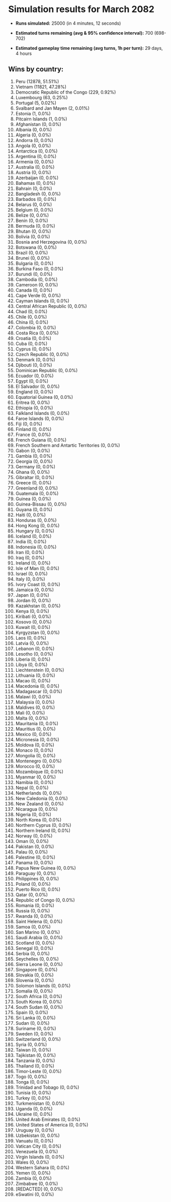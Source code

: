 # Simulation results for March 2082

* **Runs simulated:** 25000 (in 4 minutes, 12 seconds)

* **Estimated turns remaining (avg & 95% confidence interval):** 700 (698-702)

* **Estimated gameplay time remaining (avg turns, 1h per turn):** 29 days, 4 hours

## Wins by country:
1. Peru (12878, 51.51%)
2. Vietnam (11821, 47.28%)
3. Democratic Republic of the Congo (229, 0.92%)
4. Luxembourg (63, 0.25%)
5. Portugal (5, 0.02%)
6. Svalbard and Jan Mayen (2, 0.01%)
7. Estonia (1, 0.0%)
8. Pitcairn Islands (1, 0.0%)
9. Afghanistan (0, 0.0%)
10. Albania (0, 0.0%)
11. Algeria (0, 0.0%)
12. Andorra (0, 0.0%)
13. Angola (0, 0.0%)
14. Antarctica (0, 0.0%)
15. Argentina (0, 0.0%)
16. Armenia (0, 0.0%)
17. Australia (0, 0.0%)
18. Austria (0, 0.0%)
19. Azerbaijan (0, 0.0%)
20. Bahamas (0, 0.0%)
21. Bahrain (0, 0.0%)
22. Bangladesh (0, 0.0%)
23. Barbados (0, 0.0%)
24. Belarus (0, 0.0%)
25. Belgium (0, 0.0%)
26. Belize (0, 0.0%)
27. Benin (0, 0.0%)
28. Bermuda (0, 0.0%)
29. Bhutan (0, 0.0%)
30. Bolivia (0, 0.0%)
31. Bosnia and Herzegovina (0, 0.0%)
32. Botswana (0, 0.0%)
33. Brazil (0, 0.0%)
34. Brunei (0, 0.0%)
35. Bulgaria (0, 0.0%)
36. Burkina Faso (0, 0.0%)
37. Burundi (0, 0.0%)
38. Cambodia (0, 0.0%)
39. Cameroon (0, 0.0%)
40. Canada (0, 0.0%)
41. Cape Verde (0, 0.0%)
42. Cayman Islands (0, 0.0%)
43. Central African Republic (0, 0.0%)
44. Chad (0, 0.0%)
45. Chile (0, 0.0%)
46. China (0, 0.0%)
47. Colombia (0, 0.0%)
48. Costa Rica (0, 0.0%)
49. Croatia (0, 0.0%)
50. Cuba (0, 0.0%)
51. Cyprus (0, 0.0%)
52. Czech Republic (0, 0.0%)
53. Denmark (0, 0.0%)
54. Djibouti (0, 0.0%)
55. Dominican Republic (0, 0.0%)
56. Ecuador (0, 0.0%)
57. Egypt (0, 0.0%)
58. El Salvador (0, 0.0%)
59. England (0, 0.0%)
60. Equatorial Guinea (0, 0.0%)
61. Eritrea (0, 0.0%)
62. Ethiopia (0, 0.0%)
63. Falkland Islands (0, 0.0%)
64. Faroe Islands (0, 0.0%)
65. Fiji (0, 0.0%)
66. Finland (0, 0.0%)
67. France (0, 0.0%)
68. French Guiana (0, 0.0%)
69. French Southern and Antartic Territories (0, 0.0%)
70. Gabon (0, 0.0%)
71. Gambia (0, 0.0%)
72. Georgia (0, 0.0%)
73. Germany (0, 0.0%)
74. Ghana (0, 0.0%)
75. Gibraltar (0, 0.0%)
76. Greece (0, 0.0%)
77. Greenland (0, 0.0%)
78. Guatemala (0, 0.0%)
79. Guinea (0, 0.0%)
80. Guinea-Bissau (0, 0.0%)
81. Guyana (0, 0.0%)
82. Haiti (0, 0.0%)
83. Honduras (0, 0.0%)
84. Hong Kong (0, 0.0%)
85. Hungary (0, 0.0%)
86. Iceland (0, 0.0%)
87. India (0, 0.0%)
88. Indonesia (0, 0.0%)
89. Iran (0, 0.0%)
90. Iraq (0, 0.0%)
91. Ireland (0, 0.0%)
92. Isle of Man (0, 0.0%)
93. Israel (0, 0.0%)
94. Italy (0, 0.0%)
95. Ivory Coast (0, 0.0%)
96. Jamaica (0, 0.0%)
97. Japan (0, 0.0%)
98. Jordan (0, 0.0%)
99. Kazakhstan (0, 0.0%)
100. Kenya (0, 0.0%)
101. Kiribati (0, 0.0%)
102. Kosovo (0, 0.0%)
103. Kuwait (0, 0.0%)
104. Kyrgyzstan (0, 0.0%)
105. Laos (0, 0.0%)
106. Latvia (0, 0.0%)
107. Lebanon (0, 0.0%)
108. Lesotho (0, 0.0%)
109. Liberia (0, 0.0%)
110. Libya (0, 0.0%)
111. Liechtenstein (0, 0.0%)
112. Lithuania (0, 0.0%)
113. Macao (0, 0.0%)
114. Macedonia (0, 0.0%)
115. Madagascar (0, 0.0%)
116. Malawi (0, 0.0%)
117. Malaysia (0, 0.0%)
118. Maldives (0, 0.0%)
119. Mali (0, 0.0%)
120. Malta (0, 0.0%)
121. Mauritania (0, 0.0%)
122. Mauritius (0, 0.0%)
123. Mexico (0, 0.0%)
124. Micronesia (0, 0.0%)
125. Moldova (0, 0.0%)
126. Monaco (0, 0.0%)
127. Mongolia (0, 0.0%)
128. Montenegro (0, 0.0%)
129. Morocco (0, 0.0%)
130. Mozambique (0, 0.0%)
131. Myanmar (0, 0.0%)
132. Namibia (0, 0.0%)
133. Nepal (0, 0.0%)
134. Netherlands (0, 0.0%)
135. New Caledonia (0, 0.0%)
136. New Zealand (0, 0.0%)
137. Nicaragua (0, 0.0%)
138. Nigeria (0, 0.0%)
139. North Korea (0, 0.0%)
140. Northern Cyprus (0, 0.0%)
141. Northern Ireland (0, 0.0%)
142. Norway (0, 0.0%)
143. Oman (0, 0.0%)
144. Pakistan (0, 0.0%)
145. Palau (0, 0.0%)
146. Palestine (0, 0.0%)
147. Panama (0, 0.0%)
148. Papua New Guinea (0, 0.0%)
149. Paraguay (0, 0.0%)
150. Philippines (0, 0.0%)
151. Poland (0, 0.0%)
152. Puerto Rico (0, 0.0%)
153. Qatar (0, 0.0%)
154. Republic of Congo (0, 0.0%)
155. Romania (0, 0.0%)
156. Russia (0, 0.0%)
157. Rwanda (0, 0.0%)
158. Saint Helena (0, 0.0%)
159. Samoa (0, 0.0%)
160. San Marino (0, 0.0%)
161. Saudi Arabia (0, 0.0%)
162. Scotland (0, 0.0%)
163. Senegal (0, 0.0%)
164. Serbia (0, 0.0%)
165. Seychelles (0, 0.0%)
166. Sierra Leone (0, 0.0%)
167. Singapore (0, 0.0%)
168. Slovakia (0, 0.0%)
169. Slovenia (0, 0.0%)
170. Solomon Islands (0, 0.0%)
171. Somalia (0, 0.0%)
172. South Africa (0, 0.0%)
173. South Korea (0, 0.0%)
174. South Sudan (0, 0.0%)
175. Spain (0, 0.0%)
176. Sri Lanka (0, 0.0%)
177. Sudan (0, 0.0%)
178. Suriname (0, 0.0%)
179. Sweden (0, 0.0%)
180. Switzerland (0, 0.0%)
181. Syria (0, 0.0%)
182. Taiwan (0, 0.0%)
183. Tajikistan (0, 0.0%)
184. Tanzania (0, 0.0%)
185. Thailand (0, 0.0%)
186. Timor-Leste (0, 0.0%)
187. Togo (0, 0.0%)
188. Tonga (0, 0.0%)
189. Trinidad and Tobago (0, 0.0%)
190. Tunisia (0, 0.0%)
191. Turkey (0, 0.0%)
192. Turkmenistan (0, 0.0%)
193. Uganda (0, 0.0%)
194. Ukraine (0, 0.0%)
195. United Arab Emirates (0, 0.0%)
196. United States of America (0, 0.0%)
197. Uruguay (0, 0.0%)
198. Uzbekistan (0, 0.0%)
199. Vanuatu (0, 0.0%)
200. Vatican City (0, 0.0%)
201. Venezuela (0, 0.0%)
202. Virgin Islands (0, 0.0%)
203. Wales (0, 0.0%)
204. Western Sahara (0, 0.0%)
205. Yemen (0, 0.0%)
206. Zambia (0, 0.0%)
207. Zimbabwe (0, 0.0%)
208. [REDACTED] (0, 0.0%)
209. eSwatini (0, 0.0%)
